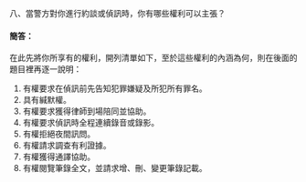 八、當警方對你進行約談或偵訊時，你有哪些權利可以主張？

#### 簡答：

在此先將你所享有的權利，開列清單如下，至於這些權利的內涵為何，則在後面的題目裡再逐一說明：

1. 有權要求在偵訊前先告知犯罪嫌疑及所犯所有罪名。
2. 具有緘默權。
3. 有權要求獲得律師到場陪同並協助。
4. 有權要求偵訊時全程連續錄音或錄影。
5. 有權拒絕夜間訊問。
6. 有權請求調查有利證據。
7. 有權獲得通譯協助。
8. 有權閱覽筆錄全文，並請求增、刪、變更筆錄記載。